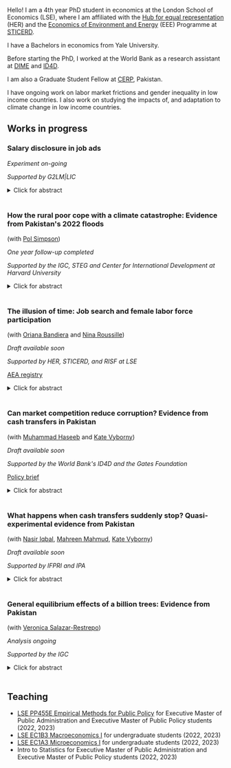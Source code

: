 Hello! I am a 4th year PhD student in economics at the London School of Economics (LSE), where I am affiliated with the [Hub for equal representation](https://www.hubequalrep.org) (HER) and the [Economics of Environment and Energy](https://sticerd.lse.ac.uk/_new/our-work/economics-of-environment-and-energy/) (EEE) Programme at [STICERD](https://sticerd.lse.ac.uk).

I have a Bachelors in economics from Yale University.

Before starting the PhD, I worked at the World Bank as a research assistant at [DIME](https://www.worldbank.org/en/research/dime) and [ID4D](https://id4d.worldbank.org).

I am also a Graduate Student Fellow at [CERP](https://www.cerp.org.pk), Pakistan.

I have ongoing work on labor market frictions and gender inequality in low income countries. I also work on studying the impacts of, and adaptation to climate change in low income countries.

## Works in progress 

### Salary disclosure in job ads 

_Experiment on-going_

_Supported by G2LM|LIC_

<details>

<summary>Click for abstract</summary>

Salary is a central characteristic of jobs, and varies considerably across firms for similar positions. However, globally, salary information is scarce at the hiring stage, making it difficult for workers to direct search. This study assesses how salary disclosure in job ads affects workers’ sorting and firms’ wage setting behavior. Using firm surveys and administrative data from Pakistan’s largest online job search platform—where I see salary ranges even when they are hidden from jobseekers—I find that larger and better paying firms are more likely to hide salary information. In particular, such firms use salary non-disclosure as a ‘self-screening' tool to exclusively attract ‘suitable’ workers. This practice may disadvantage women, who tend to have lower labor market exposure and thus may be less able to extract wage signals from job descriptions, or may prefer to know the bargaining space before negotiating. To study these issues, I partner with the job platform to run an experiment in which treated ads are induced to post salary ranges while control ads can choose whether to disclose this information. In response, workers may reallocate search towards jobs for which learning about salaries was previously difficult, but that are ex-post revealed to pay well, e.g., jobs in larger firms. I capture reallocation of search by exploring relevant heterogeneity in firm and job characteristics, and leveraging a saturation design that randomly exposes some labor markets to high (75%) and others to low (25%) treatment intensity.

</details>

<br />

###  How the rural poor cope with a climate catastrophe: Evidence from Pakistan's 2022 floods
(with [Pol Simpson](https://www.lse.ac.uk/economics/people/research-students/polly-simpson))

_One year follow-up completed_ 

_Supported by the IGC, STEG and Center for International Development at Harvard University_

<details>

<summary>Click for abstract</summary>

Extreme weather events are increasingly common as a result of climate change. Yet little is known about how exceptional climate shocks affect the lives of those most vulnerable to them, or about the barriers they face to moving out of harm's way. In this project, we study the effects of the 2022 flooding in Pakistan, which has affected 33 million households and left one third of the country under water. We leverage pre- and post-flood panel data on a random sample of 5,000 low-income, rural households across 6 districts of Sindh, who vary in their local exposure to the 2022 floods. We study (i) how floods impact these households, (ii) what decisions they make to cope with the immediate consequences of this shock, and (iii) what forces shape their forward-looking adaptation decisions. We exploit plausibly random local variation in flood water inundation – i.e., precipitation interacted with topography – conditional on historical likelihood of inundation and district fixed effects. Our outcomes include flood damages (e.g. loss of income or assets, health impacts, and disruption of social networks and trade), coping strategies (e.g. drawdown of savings, sale of assets, new loans, increased labour supply, changes to educational or nuturitional investments) and adaptation (e.g. diversification of networks or assets, and migration). 

</details>

<br />


### The illusion of time: Job search and female labor force participation
(with [Oriana Bandiera](https://www.orianabandiera.net) and [Nina Roussille](http://ninaroussille.github.io/))

_Draft available soon_

_Supported by HER, STICERD, and RISF at LSE_

[AEA registry](https://www.socialscienceregistry.org/trials/11298)

<details>

  <summary>Click for abstract</summary>  
 
This paper documents a large gap between college-graduating women’s intended and realized labor force participation, and proposes an explanation. To do so, we field a panel survey and an experiment on >1,500 college students in Pakistan. A month before graduation, women believe they have about the same likelihood as their male peers of working six months later  (~7\5\%). By contrast, we uncover large employment gaps: only 37.9\% of women were employed six months later, compared to 64.4\% of men. Traditional supply-side (e.g. GPA, major, job preferences, search effort) and demand-side factors (e.g. interviews, wage and job offers) leave this gap virtually unchanged. However, we find that women’s employment is much more sensitive to the timing of their applications than men’s.  We provide a theoretical framework and empirical evidence on why timing matters: the unexpected increase in women's reservation wages over time. To causally estimate the effect of timing, we experimentally shift students' job applications closer to graduation. We find that this treatment increases women's employment by 22.3\% (7.5 ppt) six months later, and has no effect on men. Finally, we explore behavioral and cultural mechanisms through which the treatment operates.
</details>

<br />

### Can market competition reduce corruption? Evidence from cash transfers in Pakistan 
(with [Muhammad Haseeb](https://sites.google.com/view/mhaseeb) and [Kate Vyborny](https://sites.google.com/site/kvyborny/home))

_Draft available soon_ 

_Supported by the World Bank's ID4D and the Gates Foundation_

[Policy brief](https://documents1.worldbank.org/curated/en/099155004142238180/pdf/P1763410d1e1af00108e170e5754d04fed9.pdf)

<details>

  <summary>Click for abstract</summary>	
	
  We study whether market competition between public officials can reduce corruption. We exploit exogenous changes to the market structure of payment delivery agents in Pakistan's Benazir Income Support Programme to assess impacts on corruption in the delivery of these cash transfers. We find that a payment reform that led to exclusive reliance on payment delivery agents increased reports of side payments paid involuntarily to access the cash transfer. However, higher market competition between these rent-seeking agents reduced extensive and intensive margin demand for bribes. 
</details>	
<br />
	
### What happens when cash transfers suddenly stop? Quasi-experimental evidence from Pakistan
(with [Nasir Iqbal](https://nasiriqbal.com.pk), [Mahreen Mahmud](https://sites.google.com/site/mahreenmahmudsite/home?authuser=0), [Kate Vyborny](https://sites.google.com/site/kvyborny/home))

_Draft available soon_ 

_Supported by IFPRI and IPA_
  
<details>

  <summary>Click for abstract</summary>  
 
  A growing body of evidence shows mostly positive impacts of cash transfers for women on a range of outcomes. However, there is limited work, empirical or theoretical, on what happens when long running unconditional cash transfers stop. Cash transfers may stop for a given household either because their economic position has improved and they no longer meet the eligibility criterion, or because of cuts to the funding pot resulting in a more stringent eligibility criterion. Since cash transfer programs are costly and may not be expected to provide support permanently, understanding how households cope when cash transfers stop is crucial. In this study, we use a regression discontinuity approach to examine the impact of the discontinuation of cash transfers on households in Pakistan who have been receiving transfers over a ten year period.
</details>
<br />

### General equilibrium effects of a billion trees: Evidence from Pakistan
(with [Veronica Salazar-Restrepo](https://www.veronicasalazarrestrepo.com))

_Analysis ongoing_

_Supported by the IGC_

<details>

  <summary>Click for abstract</summary>  
 
  Several countries are investing large sums of money in nation-wide tree planting programs as part of their climate mitigation and adaptation strategies. However, there is limited evidence on the impacts of such programs on livelihoods and ecosystems. These programs may disrupt ecosystems and agriculture, deplete water supplies, displace local communities, and lead to more deforestation in other areas. Conversely, planting the right species of trees at the right place can sequester carbon, regenerate forests, and provide ecosystem services like flood prevention. In this project, we focus on Pakistan's Billion Tree Tsunami Afforestation Programme (BTTAP), which planted 1 billion trees in the province of Khyber Pakhtunkhwa. First, we employ the AVOCADO remote-sensing algorithm to measure forest regrowth at high resolution (30m pixels) in order to measure the effectiveness of the program (Decuyper et al. 2022). Second, we also gather environmental data on wind, fires, temperature, precipitation, and pollution and combine it with administrative data on socioeconomic outcomes in order to measure ecological spillovers of the program in neighboring areas. Finally, we incorporate these spillovers in a general equilibrium framework to analyze whether the program displaced existing economic activities like agriculture.

</details>
<br />

## Teaching 

- [LSE PP455E Empirical Methods for Public Policy](https://www.lse.ac.uk/resources/calendar.bak/courseGuides/EC/2015_EC455E.htm) for Executive Master of Public Administration and Executive Master of Public Policy students (2022, 2023)
- [LSE EC1B3 Macroeconomics I](https://www.lse.ac.uk/resources/calendar2021-2022/courseGuides/EC/2021_EC1B3.htm) for undergraduate students (2022, 2023)
- [LSE EC1A3 Microeconomics I](https://www.lse.ac.uk/resources/calendar2021-2022/courseGuides/EC/2021_EC1A3.htm) for undergraduate students (2022, 2023)
- Intro to Statistics for Executive Master of Public Administration and Executive Master of Public Policy students (2022, 2023)

